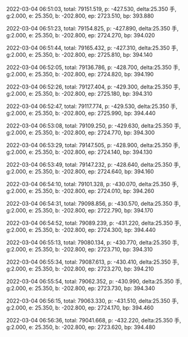 2022-03-04 06:51:03, total: 79151.519, p: -427.530, delta:25.350 手, g:2.000, e: 25.350, b: -202.800, ep: 2723.510, bp: 393.880

2022-03-04 06:51:23, total: 79154.825, p: -427.890, delta:25.350 手, g:2.000, e: 25.350, b: -202.800, ep: 2724.270, bp: 394.020

2022-03-04 06:51:44, total: 79165.432, p: -427.310, delta:25.350 手, g:2.000, e: 25.350, b: -202.800, ep: 2725.810, bp: 394.140

2022-03-04 06:52:05, total: 79136.786, p: -428.700, delta:25.350 手, g:2.000, e: 25.350, b: -202.800, ep: 2724.820, bp: 394.190

2022-03-04 06:52:26, total: 79127.404, p: -429.300, delta:25.350 手, g:2.000, e: 25.350, b: -202.800, ep: 2725.180, bp: 394.310

2022-03-04 06:52:47, total: 79117.774, p: -429.530, delta:25.350 手, g:2.000, e: 25.350, b: -202.800, ep: 2725.990, bp: 394.440

2022-03-04 06:53:08, total: 79109.250, p: -429.630, delta:25.350 手, g:2.000, e: 25.350, b: -202.800, ep: 2724.770, bp: 394.300

2022-03-04 06:53:29, total: 79147.505, p: -428.900, delta:25.350 手, g:2.000, e: 25.350, b: -202.800, ep: 2724.140, bp: 394.130

2022-03-04 06:53:49, total: 79147.232, p: -428.640, delta:25.350 手, g:2.000, e: 25.350, b: -202.800, ep: 2724.640, bp: 394.160

2022-03-04 06:54:10, total: 79101.328, p: -430.070, delta:25.350 手, g:2.000, e: 25.350, b: -202.800, ep: 2724.010, bp: 394.260

2022-03-04 06:54:31, total: 79098.856, p: -430.570, delta:25.350 手, g:2.000, e: 25.350, b: -202.800, ep: 2722.790, bp: 394.170

2022-03-04 06:54:52, total: 79089.239, p: -431.220, delta:25.350 手, g:2.000, e: 25.350, b: -202.800, ep: 2724.300, bp: 394.440

2022-03-04 06:55:13, total: 79080.134, p: -430.770, delta:25.350 手, g:2.000, e: 25.350, b: -202.800, ep: 2723.710, bp: 394.310

2022-03-04 06:55:34, total: 79087.613, p: -430.410, delta:25.350 手, g:2.000, e: 25.350, b: -202.800, ep: 2723.270, bp: 394.210

2022-03-04 06:55:54, total: 79062.352, p: -430.990, delta:25.350 手, g:2.000, e: 25.350, b: -202.800, ep: 2723.730, bp: 394.340

2022-03-04 06:56:15, total: 79063.330, p: -431.510, delta:25.350 手, g:2.000, e: 25.350, b: -202.800, ep: 2724.170, bp: 394.460

2022-03-04 06:56:36, total: 79041.668, p: -432.220, delta:25.350 手, g:2.000, e: 25.350, b: -202.800, ep: 2723.620, bp: 394.480